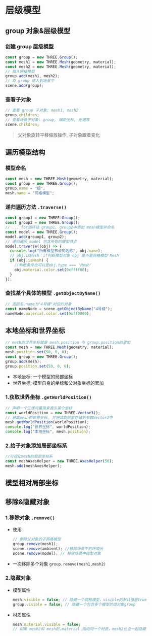 # 层级模型

## group 对象&层级模型

### 创建 group 层级模型

```js
const group = new THREE.Group();
const mesh1 = new THREE.Mesh(geometry, material);
const mesh2 = new THREE.Mesh(geometry, material);
// 插入网格模型
group.add(mesh1, mesh2);
// 将 group 插入到场景中
scene.add(group);
```

### 查看子对象

```js
// 查看 group 子对象: mesh1, mesh2
group.children;
// 查看场景子对象: group, 辅助坐标, 光源等
scene.children;
```

> 父对象旋转平移缩放操作, 子对象跟着变化

## 遍历模型结构

### 模型命名

```js
const mesh = new THREE.Mesh(geometry, material);
const group = new THREE.Group();
group.name = "组";
mesh.name = "网格模型";
```

### 递归遍历方法 `.traverse()`

```js
const group1 = new THREE.Group();
const group2 = new THREE.Group();
// ... for循环往 group1, group2中添加 mesh模型并命名
const model = new THREE.Group();
model.add(grouop1, group2);
// 递归遍历 model 包含所有的模型节点
model.traverse((obj) => {
  console.log("所有模型节点的名称", obj.name);
  // obj.isMesh：if判断模型对象 obj 是不是网格模型'Mesh'
  if (obj.isMesh) {
    //判断条件也可以是obj.type === 'Mesh'
    obj.material.color.set(0xffff00);
  }
});
```

### 查找某个具体的模型 `.getObjectByName()`

```js
// 返回名.name为"4号楼"对应的对象
const nameNode = scene.getObjectByName("4号楼");
nameNode.material.color.set(0xff0000);
```

## 本地坐标和世界坐标

```js
// mesh的世界坐标就是 mesh.position 与 group.position的累加
const mesh = new THREE.Mesh(geometry, material);
mesh.position.set(50, 0, 0);
const group = new THREE.Group();
group.add(mesh);
group.position.set(50, 0, 0);
```

- 本地坐标: 一个模型的局部坐标
- 世界坐标: 模型自身的坐标和父对象坐标的累加

### 1.获取世界坐标 `.getWorldPosition()`

```js
// 声明一个三维向量用来表示某个坐标
const worldPosition = new THREE.Vector3();
// 获取mesh的世界坐标, 并把读取结果存储到参数Vector3中
mesh.getWorldPosition(worldPosition);
console.log("世界坐标", worldPosition);
console.log("本地坐标", mesh.position);
```

### 2.给子对象添加局部坐标系

```js
//可视化mesh的局部坐标系
const meshAxesHelper = new THREE.AxesHelper(50);
mesh.add(meshAxesHelper);
```

## 模型相对局部坐标

## 移除&隐藏对象

### 1.移除对象 `.remove()`

- 使用

  ```js
  // 删除父对象的子网格模型
  group.remove(mesh1);
  scene.remove(ambient); //移除场景中的环境光
  scene.remove(model); // 移除场景中模型对象
  ```

- 一次移除多个对象
  `group.remove(mesh1,mesh2)`

### 2.隐藏对象

- 模型属性

  ```js
  mesh.visible = false; // 隐藏一个网格模型，visible的默认值是true
  group.visible = false; // 隐藏一个包含多个模型的组对象group
  ```

- 材质属性

  ```js
  mesh.material.visible = false;
  // 如果 mesh2和 mesh的.material 指向同一个材质，mesh2也会一起隐藏
  ```
